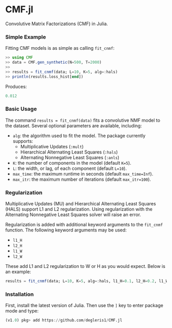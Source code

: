 # CMF.jl

Convolutive Matrix Factorizations (CMF) in Julia.


### Simple Example

Fitting CMF models is as simple as calling `fit_cnmf`:

```julia
>> using CMF
>> data = CMF.gen_synthetic(N=500, T=2000)
>> 
>> results = fit_cnmf(data; L=10, K=5, alg=:hals)
>> println(results.loss_hist[end])
```

Produces:

```julia
0.012
```

### Basic Usage

The command `results = fit_cnmf(data)` fits a convolutive NMF model to the dataset. Several optional parameters are available, including:

- `alg`: the algorithm used to fit the model. The package currently supports:
  - Multiplicative Updates (`:mult`)
  - Hierarchical Alternating Least Squares (`:hals`)
  - Alternating Nonnegative Least Squares (`:anls`)
- `K`: the number of components in the model (default `K=5`).
- `L`: the width, or lag, of each component (default `L=10`).
- `max_time`: the maximum runtime in seconds (default `max_time=Inf`).
- `max_itr`: the maximum number of iterations (default `max_itr=100`).

### Regularization  
  
Multiplicative Updates (MU) and Hierarchical Alternating Least Squares (HALS) support L1 and L2 regularization. Using regularization with the Alternating Nonnegative Least Squares solver will raise an error. 

Regularization is added with additional keyword arguments to the `fit_cnmf` function. The following keyword arguments may be used:
- `l1_H`
- `l2_H`
- `l1_W`
- `l2_W`

These add L1 and L2 regularization to W or H as you would expect. Below is an example:

```julia
results = fit_cnmf(data; L=10, K=5, alg=:hals, l1_H=0.1, l2_H=0.2, l1_W=0.1, l2_W=0.5)
```

### Installation

First, install the latest version of Julia. Then use the `]` key to enter package mode and type:

```julia
(v1.0) pkg> add https://github.com/degleris1/CMF.jl
```
